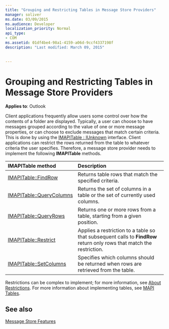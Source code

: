 ```yaml
---
title: "Grouping and Restricting Tables in Message Store Providers"
manager: soliver
ms.date: 03/09/2015
ms.audience: Developer
localization_priority: Normal
api_type:
- COM
ms.assetid: 01df4be4-98a1-4159-a06d-9ccf4337198f
description: "Last modified: March 09, 2015"
 
 
---
```


# Grouping and Restricting Tables in Message Store Providers

  
  
**Applies to**: Outlook 
  
Client applications frequently allow users some control over how the contents of a folder are displayed. Typically, a user can choose to have messages grouped according to the value of one or more message properties, or can choose to exclude messages that match certain criteria. This is done by using the [IMAPITable : IUnknown](imapitableiunknown.md) interface. Client applications can restrict the rows returned from the table to whatever criteria the user specifies. Therefore, a message store provider needs to implement the following **IMAPITable** methods. 
  
|****IMAPITable** method**|**Description**|
|:-----|:-----|
|[IMAPITable::FindRow](imapitable-findrow.md) <br/> |Returns table rows that match the specified criteria.  <br/> |
|[IMAPITable::QueryColumns](imapitable-querycolumns.md) <br/> |Returns the set of columns in a table or the set of currently used columns.  <br/> |
|[IMAPITable::QueryRows](imapitable-queryrows.md) <br/> |Returns one or more rows from a table, starting from a given position.  <br/> |
|[IMAPITable::Restrict](imapitable-restrict.md) <br/> |Applies a restriction to a table so that subsequent calls to **FindRow** return only rows that match the restriction.  <br/> |
|[IMAPITable::SetColumns](imapitable-setcolumns.md) <br/> |Specifies which columns should be returned when rows are retrieved from the table.  <br/> |
   
Restrictions can be complex to implement; for more information, see [About Restrictions](about-restrictions.md). For more information about implementing tables, see [MAPI Tables](mapi-tables.md).
  
## See also



[Message Store Features](message-store-features.md)

